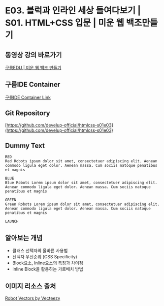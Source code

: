 #  E03. 블럭과 인라인 세상 들여다보기 | S01. HTML+CSS 입문 | 미운 웹 백조만들기

## 동영상 강의 바로가기
[구름EDU | 미운 웹 백조 만들기](https://edu.goorm.io/learn/lecture/16783/%EB%AF%B8%EC%9A%B4-%EC%9B%B9-%EB%B0%B1%EC%A1%B0-%EB%A7%8C%EB%93%A4%EA%B8%B0-html-css)

## 구름IDE Container
[구름IDE Container Link](https://goor.me/E5efv)

## Git Repository
[https://github.com/develup-official/htmlcss-s01e03](https://github.com/develup-official/htmlcss-s01e03)

## Dummy Text
```
RED
Red Robots ipsum dolor sit amet, consectetuer adipiscing elit. Aenean commodo ligula eget dolor. Aenean massa. Cum sociis natoque penatibus et magnis

BLUE
Blue Robots Lorem ipsum dolor sit amet, consectetuer adipiscing elit. Aenean commodo ligula eget dolor. Aenean massa. Cum sociis natoque penatibus et magnis

GREEN
Green Robots Lorem ipsum dolor sit amet, consectetuer adipiscing elit. Aenean commodo ligula eget dolor. Aenean massa. Cum sociis natoque penatibus et magnis

LAUNCH
```

## 알아보는 개념
- 클래스 선택자의 올바른 사용법
- 선택자 우선순위 (CSS Specificity)
- Block요소, Inline요소의 특징과 차이점
- Inline Block을 활용하는 가로배치 방법


## 이미지 리소스 출처
[Robot Vectors by Vecteezy](https://www.vecteezy.com/free-vector/robot)
